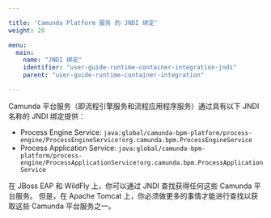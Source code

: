 ```yaml
---

title: 'Camunda Platform 服务 的 JNDI 绑定'
weight: 20

menu:
  main:
    name: "JNDI 绑定"
    identifier: "user-guide-runtime-container-integration-jndi"
    parent: "user-guide-runtime-container-integration"

---
```


Camunda 平台服务（即流程引擎服务和流程应用程序服务）通过具有以下 JNDI 名称的 JNDI 绑定提供：

* Process Engine Service: `java:global/camunda-bpm-platform/process-engine/ProcessEngineService!org.camunda.bpm.ProcessEngineService`
* Process Application Service: `java:global/camunda-bpm-platform/process-engine/ProcessApplicationService!org.camunda.bpm.ProcessApplicationService`

在 JBoss EAP 和 WildFly 上，你可以通过 JNDI 查找获得任何这些 Camunda 平台服务。
但是，在 Apache Tomcat 上，你必须做更多的事情才能进行查找以获取这些 Camunda 平台服务之一。
